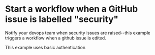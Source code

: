 # Start a workflow when a GitHub issue is labelled "security"
Notify your devops team when security issues are raised--this example triggers a workflow when a github issue is edited.

This example uses basic authentication.
